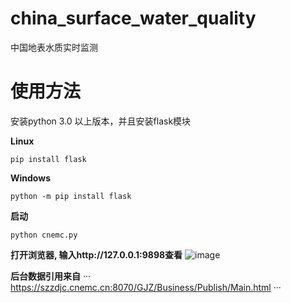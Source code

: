 # china_surface_water_quality
中国地表水质实时监测

# 使用方法
安装python 3.0 以上版本，并且安装flask模块

**Linux**
```
pip install flask
```
**Windows**
```
python -m pip install flask
```

**启动**
```
python cnemc.py
```

**打开浏览器, 输入http://127.0.0.1:9898查看**
![image](https://github.com/user-attachments/assets/d46ff01b-c6d1-44cc-9885-a3c75f5baca7)

**后台数据引用来自**
···
https://szzdjc.cnemc.cn:8070/GJZ/Business/Publish/Main.html
···
